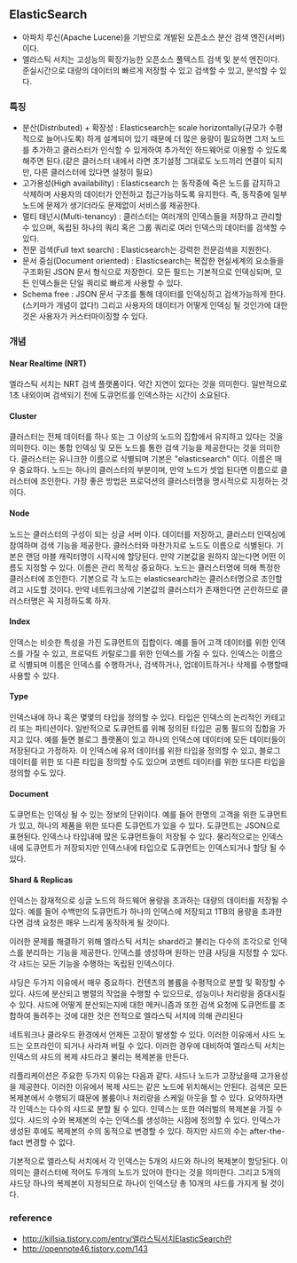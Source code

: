 ## ElasticSearch
- 아파치 루신(Apache Lucene)을 기반으로 개발된 오픈소스 분산 검색 엔진(서버)이다.
- 엘라스틱 서치는 고성능의 확장가능한 오픈소스 풀텍스트 검색 및 분석 엔진이다. 준실시간으로 대량의 데이터의 빠르게 저장할 수 있고 검색할 수 있고, 분석할 수 있다.

### 특징
- 분산(Distributed) + 확장성 : Elasticsearch는 scale horizontally(규모가 수평적으로 늘어나도록) 하게 설계되어 있기 때문에 더 많은 용량이 필요하면 그저 노드를 추가하고 클러스터가 인식할 수 있게하여 추가적인 하드웨어로 이용할 수 있도록 해주면 된다.(같은 클러스터 내에서 라면 초기설정 그대로도 노드끼리 연결이 되지만, 다른 클러스터에 있다면 설정이 필요)
- 고가용성(High availability) : Elasticsearch 는 동작중에 죽은 노드를 감지하고 삭제하며 사용자의 데이터가 안전하고 접근가능하도록 유지한다. 즉, 동작중에 일부 노드에 문제가 생기더라도 문제없이 서비스를 제공한다.
- 멀티 태넌시(Multi-tenancy) : 클러스터는 여러개의 인덱스들을 저장하고 관리할 수 있으며, 독립된 하나의 쿼리 혹은 그룹 쿼리로 여러 인덱스의 데이터를 검색할 수 있다.
- 전문 검색(Full text search) : Elasticsearch는 강력한 전문검색을 지원한다.
- 문서 중심(Document oriented) : Elasticsearch는  복잡한 현실세계의 요소들을 구조화된 JSON 문서 형식으로 저장한다. 모든 필드는 기본적으로 인덱싱되며, 모든 인덱스들은 단일 쿼리로 빠르게 사용할 수 있다.
- Schema free : JSON 문서 구조를 통해 데이터를 인덱싱하고 검색가능하게 한다. (스키마가 개념이 없다!) 그리고 사용자의 데이터가 어떻게 인덱싱 될 것인가에 대한 것은 사용자가 커스터마이징할 수 있다.

### 개념
#### Near Realtime (NRT)
엘라스틱 서치는 NRT 검색 플랫폼이다. 약간 지연이 있다는 것을 의미한다. 일반적으로 1초 내외이며 검색되기 전에 도큐먼트를 인덱스하는 시간이 소요된다.

#### Cluster
클러스터는 전체 데이터를 하나 또는 그 이상의 노드의 집합에서 유지하고 있다는 것을 의미한다. 이는 통합 인덱싱 및 모든 노드를 통한 검색 기능을 제공한다는 것을 의미한다. 클러스터는 유니크한 이름으로 식별되며 기본은 "elasticsearch" 이다. 이름은 매우 중요하다. 노드는 하나의 클러스터의 부분이며, 만약 노드가 셋업 된다면 이름으로 클러스터에 조인한다. 가장 좋은 방법은 프로덕션의 클러스터명을 명시적으로 지정하는 것이다.

#### Node
노드는 클러스터의 구성이 되는 싱글 서버 이다. 데이터를 저장하고, 클러스터 인덱싱에 참여하며 검색 기능을 제공한다. 클러스터와 마찬가지로 노드도 이름으로 식별된다. 기본은 랜덤 마블 캐릭터명이 시작시에 할당된다. 만약 기본값을 원하지 않는다면 어떤 이름도 지정할 수 있다. 이름은 관리 목적상 중요하다. 노드는 클러스터명에 의해 특정한 클러스터에 조인한다. 기본으로 각 노드는 elasticsearch라는 클러스터명으로 조인할려고 시도할 것이다. 만약 네트워크상에 기본값의 클러스터가 존재한다면 곤란하므로 클러스터명은 꼭 지정하도록 하자.

#### Index
인덱스는 비슷한 특성을 가진 도큐먼트의 집합이다. 예를 들어 고객 데이터를 위한 인덱스를 가질 수 있고, 프로덕트 카탈로그를 위한 인덱스를 가질 수 있다. 인덱스는 이름으로 식별되며 이름은 인덱스를 수행하거나, 검색하거나, 업데이트하거나 삭제를 수행할때 사용할 수 있다.

#### Type
인덱스내에 하나 혹은 몇몇의 타입을 정의할 수 있다. 타입은 인덱스의 논리적인 카테고리 또는 파티션이다. 일반적으로  도큐먼트를 위해 정의된 타입은 공통 필드의 집합을 가지고 있다. 예를 들면 블로그 플랫폼이 있고 하나의 인덱스에 데이터에 모든 데이터들이 저장된다고 가정하자. 이 인덱스에 유저 데이터를 위한 타입을 정의할 수 있고, 블로그 데이터를 위한 또 다른 타입을 정의할 수도 있으며 코멘트 데이터를 위한 또다른 타입을 정의할 수도 있다.

#### Document
도큐먼트는 인덱싱 될 수 있는 정보의 단위이다. 예를 들어 한명의 고객을 위한 도큐먼트가 있고, 하나의 제품을 위한 또다른 도큐먼트가 있을 수 있다. 도큐먼트는 JSON으로 표현된다.
인덱스나 타입내에 많은 도큐먼트들이 저장될 수 있다. 물리적으로는 인덱스내에 도큐먼트가 저장되지만 인덱스내에 타입으로 도큐먼트는 인덱스되거나 할당 될 수 있다.

#### Shard & Replicas
인덱스는 잠재적으로 싱글 노드의 하드웨어 용량을 초과하는 대량의 데이터를 저장될 수 있다. 예를 들어 수백만의 도큐먼트가 하나의 인덱스에 저장되고 1TB의 용량을 초과한다면 검색 요청은 매우 느리게 동작하게 될 것이다.

이러한 문제를 해결하기 위해 엘라스틱 서치는 shard라고 불리는 다수의 조각으로 인덱스를 분리하는 기능을 제공한다. 인덱스를 생성하며 원하는 만큼 샤딩을 지정할 수 있다. 각 샤드는 모든 기능을 수행하는 독립된 인덱스이다.

샤딩은 두가지 이유에서 매우 중요하다.
컨텐츠의 볼륨을 수평적으로 분할 및 확장할 수 있다.
샤드에 분산되고 병렬의 작업을 수행할 수 있으므로, 성능이나 처리량을 증대시킬수 있다.
샤드에 어떻게 분산되는지에 대한 메커니즘과 또한 검색 요청에 도큐먼트를 조합하여 돌려주는 것에 대한 것은 전적으로 엘라스틱 서치에 의해 관리된다

네트워크나 클라우드 환경에서 언제든 고장이 발생할 수 있다. 이러한 이유에서 샤드 노드는 오프라인이 되거나 사라져 버릴 수 있다. 이러한 경우에 대비하여 엘라스틱 서치는 인덱스의 샤드의 복제 샤드라고 불리는 복제본을 만든다.

리플리케이션은 주요한 두가지 이유는 다음과 같다.
샤드나 노드가 고장났을때 고가용성을 제공한다. 이러한 이유에서 복제 샤드는 같은 노드에 위치해서는 안된다.
검색은 모든 복제본에서 수행되기 떄문에 볼륨이나 처리량을 스케일 아웃을 할 수 있다.
요약하자면 각 인덱스는 다수의 샤드로 분할 될 수 있다. 인덱스는 또한 여러벌의 복제본을 가질 수 있다. 샤드의 수와 복제본의 수는 인덱스를 생성하는 시점에 정의할 수 있다. 인덱스가 생성된 후에도 복제본의 수의 동적으로 변경할 수 있다. 하지만 샤드의 수는 after-the-fact 변경할 수 없다.

기본적으로 엘라스틱 서치에서 각 인덱스는 5개의 샤드와 하나의 복제본이 할당된다. 이 의미는 클러스터에 적어도 두개의 노드가 있어야 한다는 것을 의미한다. 그리고 5개의 샤드당 하나의 복제본이 지정되므로 하나이 인덱스당 총 10개의 샤드를 가지게 될 것이다.

### reference
- http://killsia.tistory.com/entry/엘라스틱서치ElasticSearch란
- http://opennote46.tistory.com/143